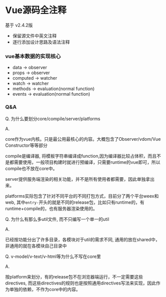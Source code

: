 # Vue源码全注释

基于 v2.4.2版

* 保留源文件中英文注释
* 逐行添加设计思路及语法注释

### vue基本数据的实现核心

* data -> observer
* props -> observer
* computed -> watcher
* watch -> watcher
* methods -> evaluation(normal function)
* events -> evaluation(normal function)

### Q&A

Q. 为什么要划分core/compile/server/platforms

A. 

core作为vue内核。只是最公用最核心的内容。大概包含了Observer/vdom/Vue Constructor等等部分

compile是编译器, 将模板字符串编译成function,因为编译器比较占体积，而且不是都需要使用，一般项目构建时就进行预编译，只需要runtime的vue即可，所以compile也不放在core中。

server提供服务端渲染的相关功能，并不是所有使用者都需要，因此单独拿出来。

platforms实际包含了针对不同平台的不同打包方式，目前分了两个平台weex和web, 其中`entry-`开头的就是不同的release包，比如只有runtime的，有runtime+compile的，也有服务器渲染使用的。


Q. 为什么有那么多util文件, 而不只编写一个单一的util

A. 

已经按功能分出了许多目录，各模块对于util的需求不同, 通用的放在shared中，非通用的就在各模块自己目录中

Q. v-model/v-text/v-html等为什么不写在core里

A. 

按platform来划分，有的release包不在浏览器端运行，不一定需要这些directives, 而这些directives的规则也是按照通用directives写法来实现，因此作为单独的依赖，不作为core中的内容。
